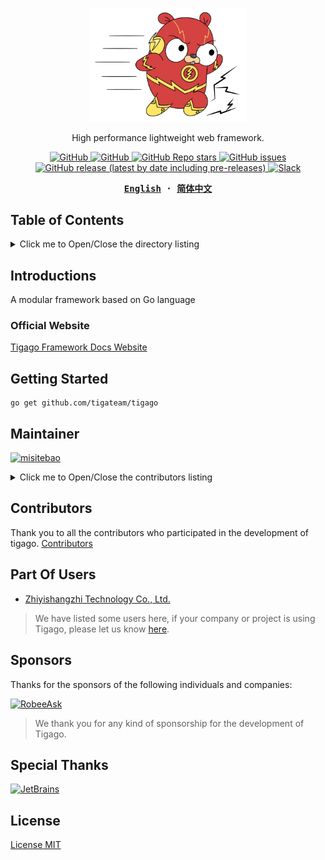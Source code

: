 <p align="center">
  <img src="/assets/logo.png" width="50%"/>
</p>

<p align="center">
High performance lightweight web framework.
</p>

<p align="center">
  <a href="https://github.com/tigateam/tigago/blob/main/LICENSE">
    <img alt="GitHub" src="https://img.shields.io/github/license/tigateam/tigago"/>
  </a>
  <a href="https://github.com/misitebao/yakia">
    <img alt="GitHub" src="https://cdn.jsdelivr.net/gh/misitebao/yakia@main/assets/badge_flat.svg"/>
  </a>
  <a href="https://github.com/tigateam/tigago">
    <img alt="GitHub Repo stars" src="https://img.shields.io/github/stars/tigateam/tigago?style=flat-square"/>
  </a>
  <a href="https://github.com/tigateam/tigago/issues">
    <img alt="GitHub issues" src="https://img.shields.io/github/issues/tigateam/tigago?style=flat-square"/>
  </a>
  <a href="https://github.com/tigateam/tigago/releases">
    <img alt="GitHub release (latest by date including pre-releases)" src="https://img.shields.io/github/v/release/tigateam/tigago?sort=semver&style=flat-square"/>
  </a>
  <a href="https://app.slack.com/client/T029RQSE6/C01RXTL6RL2">
    <img alt="Slack" src="https://img.shields.io/badge/slack-gophers%2Ftigago%20-blue?logo=slack"/>
  </a>
</p>

<div align="center">
<strong>
<samp>

[English](README.md) · [简体中文](README.zh-Hans.md)

</samp>
</strong>
</div>

## Table of Contents

<details>
  <summary>Click me to Open/Close the directory listing</summary>

- [Table of Contents](#table-of-contents)
- [Introductions](#introductions)
  - [Official Website](#official-website)
  - [Background](#background)
- [Graphic Demo](#graphic-demo)
- [Features](#features)
- [Architecture](#architecture)
- [Getting Started](#getting-started)
- [Maintainer](#maintainer)
- [Contributors](#contributors)
- [Community Exchange](#community-exchange)
- [Part Of Users](#part-of-users)
- [Release History](#release-history)
- [Donators](#donators)
- [Sponsors](#sponsors)
- [Special Thanks](#special-thanks)
- [License](#license)

</details>

## Introductions

A modular framework based on Go language

### Official Website

[Tigago Framework Docs Website](https://tigago.tigateam.org)

## Getting Started

```shell
go get github.com/tigateam/tigago
```

## Maintainer

<a href="https://github.com/misitebao"><img src="https://github.com/misitebao.png" width="40" height="40" alt="misitebao" title="misitebao"/></a>

<details>
  <summary>Click me to Open/Close the contributors listing</summary>

- [Misitebao](https://github.com/misitebao)

</details>

## Contributors

Thank you to all the contributors who participated in the development of tigago. [Contributors](https://github.com/tigateam/tigago/graphs/contributors)

## Part Of Users

- [Zhiyishangzhi Technology Co., Ltd.](#)

> We have listed some users here, if your company or project is using Tigago, please let us know [here](https://github.com/tigateam/tigago/issues/13).

## Sponsors

Thanks for the sponsors of the following individuals and companies:

<a href="https://robeeask.com">
  <img src="https://cdn.jsdelivr.net/gh/misitebao/CDN@main/logo/robeeask.png" height="50px" alt="RobeeAsk"/>
</a>

> We thank you for any kind of sponsorship for the development of Tigago.

## Special Thanks

<a href="https://www.jetbrains.com/?from=tigago">
  <img src="https://cdn.jsdelivr.net/gh/misitebao/CDN@main/logo/jetbrains.png" height="130px" alt="JetBrains"/>
</a>

## License

[License MIT](LICENSE)
